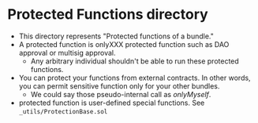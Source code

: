 # Protected Functions directory
- This directory represents "Protected functions of a bundle."
- A protected function is onlyXXX protected function such as DAO approval or multisig approval.
    - Any arbitrary individual shouldn't be able to run these protected functions.
- You can protect your functions from external contracts. In other words, you can permit sensitive function only for your other bundles.
    - We could say those pseudo-internal call as *onlyMyself*.
- protected function is user-defined special functions. See `_utils/ProtectionBase.sol`
